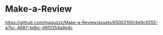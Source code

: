 # Make-a-Review



https://github.com/maguzzz/Make-a-Review/assets/65002100/4e9c6555-a7bc-4687-bdbc-d9f0354a9e4c

